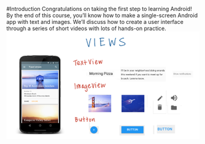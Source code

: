 #Introduction
Congratulations on taking the first step to learning Android! By the end of this course, you’ll know how to make a single-screen Android app with text and images. We’ll discuss how to create a user interface through a series of short videos with lots of hands-on practice.
![](/assets/buildingLayout_1.png)